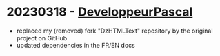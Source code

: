 # 20230318 - [DeveloppeurPascal](https://github.com/DeveloppeurPascal)

* replaced my (removed) fork "DzHTMLText" repository by the original project on GitHub
* updated dependencies in the FR/EN docs
